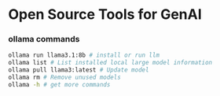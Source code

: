 # Open Source Tools for GenAI

### ollama commands

```bash
ollama run llama3.1:8b # install or run llm
ollama list # List installed local large model information
ollama pull llama3:latest # Update model
ollama rm # Remove unused models
ollama -h # get more commands
```
